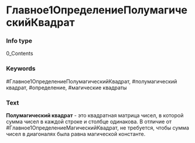 # Главное1ОпределениеПолумагическийКвадрат
### Info type
0_Contents
### Keywords
#Главное1ОпределениеПолумагическийКвадрат, #полумагический квадрат, #определение, #магические квадраты
### Text
**Полумагический квадрат** - это квадратная матрица чисел, в которой сумма чисел в каждой строке и столбце одинакова. В отличие от #Главное1ОпределениеМагическийКвадрат, не требуется, чтобы сумма чисел в диагоналях была равна магической константе.